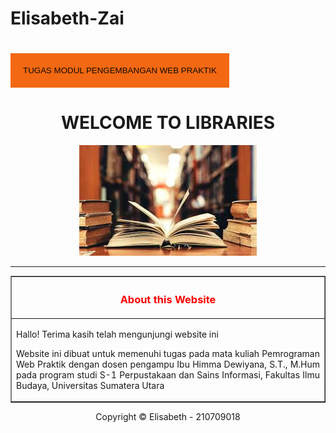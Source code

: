 # Elisabeth-Zai
<title>Elisabeth-Zai-Personal-Website</title>
<style type="text/css">body{background-color:rgb(144, 241, 248)))))))}</style>
<body>
<script>
            alert("SELAMAT DATANG DI DUNIA PERPUSTAKAAN");
            function saya Hello(){
                alert("Hello Winners!");
            }
        </script>
<script>
        console. log ( "Hallo Everyone") ;
			</script>
<script>
        document.write("<h1>Hello Everyone!</h1>");
			</script>
<style>.mainmenubtn{background-color:rgb(243, 104, 18);color:#0f0b03;border:none;cursor:pointer;padding:20px;margin-top:20px}.mainmenubtn:hover{background-color:#78e4ff}.dropdown{position:relative;display:inline-block}.dropdown-child{display:none;background-color:#7dda99;min-width:200px}.dropdown-child a{color:rgb(34, 34, 19);padding:20px;text-decoration:none;display:block}.dropdown:hover .dropdown-child{display:block}</style>
<link rel="dns-prefetch" href="//www.suarasurabaya.net"></head>
<div class="dropdown">
<button class="mainmenubtn">TUGAS MODUL PENGEMBANGAN WEB PRAKTIK</button>
<div class="dropdown-child">
<a href="index.html">Homepage</a>
<a href="modul 1- html.html">Perpustakaan Perguruan Tinggi, Audio, Video</a>
<a href="modul 1-2 html.html">Formulir Anggota Perpustakaan, Form Perpanjangan Peminjaman Buku, Pemesanan Buku, dan Tabel Bahan Buku</a>
<a href="modul 3.2 html.2 html.html">Pengenalan HTML dan CSS dengan Variasi CSS</a>

</div>
</body>
</html>
</nav>
<center><h1>WELCOME TO LIBRARIES</h1>
<img src="images perpustakaan.jpg">
<hr></hr>
<center><table border="l">
<th><h3 style="color:red"> About this Website </h3></th>
<tr>
<td>
<p> Hallo! Terima kasih telah mengunjungi website ini </p>
<p style="text-align: justify;"> Website ini dibuat untuk memenuhi tugas pada mata kuliah Pemrograman Web Praktik dengan dosen pengampu Ibu Himma Dewiyana, S.T., M.Hum pada program studi S-1 Perpustakaan dan Sains Informasi, Fakultas Ilmu Budaya, Universitas Sumatera Utara </p>
</td>
</tr>
</table></center>
<footer style="text-align: center;">
<p>Copyright &copy; Elisabeth - 210709018</p>
</footer>
</body>
</html
